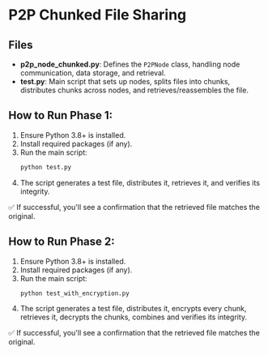 # P2P Chunked File Sharing

## Files
- **p2p_node_chunked.py**: Defines the `P2PNode` class, handling node communication, data storage, and retrieval.
- **test.py**: Main script that sets up nodes, splits files into chunks, distributes chunks across nodes, and retrieves/reassembles the file.

## How to Run Phase 1:
1. Ensure Python 3.8+ is installed.
2. Install required packages (if any).
3. Run the main script:
   ```bash
   python test.py
   ```
4. The script generates a test file, distributes it, retrieves it, and verifies its integrity.

✅ If successful, you'll see a confirmation that the retrieved file matches the original.

## How to Run Phase 2:
1. Ensure Python 3.8+ is installed.
2. Install required packages (if any).
3. Run the main script:
   ```bash
   python test_with_encryption.py
   ```
4. The script generates a test file, distributes it, encrypts every chunk, retrieves it, decrypts the chunks, combines and verifies its integrity.

✅ If successful, you'll see a confirmation that the retrieved file matches the original.
